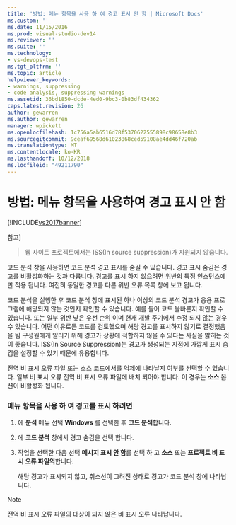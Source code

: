 ```yaml
---
title: '방법: 메뉴 항목을 사용 하 여 경고 표시 안 함 | Microsoft Docs'
ms.custom: ''
ms.date: 11/15/2016
ms.prod: visual-studio-dev14
ms.reviewer: ''
ms.suite: ''
ms.technology:
- vs-devops-test
ms.tgt_pltfrm: ''
ms.topic: article
helpviewer_keywords:
- warnings, suppressing
- code analysis, suppressing warnings
ms.assetid: 36bd1850-dcde-4ed0-9bc3-0b83df434362
caps.latest.revision: 26
author: gewarren
ms.author: gewarren
manager: wpickett
ms.openlocfilehash: 1c756a5ab6516d78f5370622555898c98658e8b3
ms.sourcegitcommit: 9ceaf69568d61023868ced59108ae4dd46f720ab
ms.translationtype: MT
ms.contentlocale: ko-KR
ms.lasthandoff: 10/12/2018
ms.locfileid: "49211790"
---
```

# <a name="how-to-suppress-warnings-by-using-the-menu-item"></a>방법: 메뉴 항목을 사용하여 경고 표시 안 함
[!INCLUDE[vs2017banner](../includes/vs2017banner.md)]

참고]
>  웹 사이트 프로젝트에서는 ISS(In source suppression)가 지원되지 않습니다.  
  
 코드 분석 창을 사용하면 코드 분석 경고 표시를 숨길 수 있습니다. 경고 표시 숨김은 경고를 비활성화하는 것과 다릅니다. 경고를 표시 하지 않으려면 위반의 특정 인스턴스에만 적용 됩니다. 여전히 동일한 경고를 다른 위반 오류 목록 창에 보고 됩니다.  
  
 코드 분석을 실행한 후 코드 분석 창에 표시된 하나 이상의 코드 분석 경고가 응용 프로그램에 해당되지 않는 것인지 확인할 수 있습니다. 예를 들어 코드 올바른지 확인할 수 있습니다. 또는 일부 위반 낮은 우선 순위 이며 현재 개발 주기에서 수정 되지 않는 경우 수 있습니다. 어떤 이유로든 코드를 검토했으며 해당 경고를 표시하지 않기로 결정했음을 팀 구성원에게 알리기 위해 경고가 상황에 적합하지 않을 수 있다는 사실을 밝히는 것이 좋습니다. ISS(In Source Suppression)는 경고가 생성되는 지점에 가깝게 표시 숨김을 설정할 수 있기 때문에 유용합니다.  
  
 전역 비 표시 오류 파일 또는 소스 코드에서를 억제에 나타날지 여부를 선택할 수 있습니다. 일부 비 표시 오류 전역 비 표시 오류 파일에 배치 되어야 합니다. 이 경우는 **소스** 옵션이 비활성화 됩니다.  
  
### <a name="to-suppress-a-warning-by-using-menu-item"></a>메뉴 항목을 사용 하 여 경고를 표시 하려면  
  
1.  에 **분석** 메뉴 선택 **Windows** 를 선택한 후 **코드 분석**합니다.  
  
2.  에 **코드 분석** 창에서 경고 숨김을 선택 합니다.  
  
3.  작업을 선택한 다음 선택 **메시지 표시 안 함**를 선택 하 고 **소스** 또는 **프로젝트 비 표시 오류 파일의**합니다.  
  
     해당 경고가 표시되지 않고, 취소선이 그려진 상태로 경고가 코드 분석 창에 나타납니다.  
  
> [!NOTE]
>  전역 비 표시 오류 파일의 대상이 되지 않은 비 표시 오류 나타납니다.



